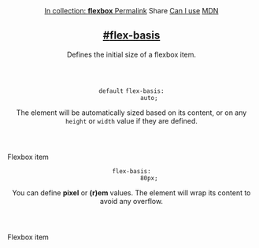 <section id="flex-basis" class="property">
  <header class="property__header">
    <nav class="property__links">
      <a class="property__collection" href="/flexbox/">
        In collection: <strong>flexbox</strong>
      </a>
      <a class="property__links-direct" href="/property/flex-basis/" data-property-name="flex-basis"
        data-tooltip="Single page for this property">Permalink</a>
      <a class="property__share" data-tooltip="Share on Twitter or Facebook" data-property-name="flex-basis">Share</a>
      <a target="_blank" href="http://caniuse.com/#feat=flexbox" data-tooltip="See on Can I use..." rel="external">Can I
        use</a>
      <a target="_blank" href="https://developer.mozilla.org/en/docs/Web/CSS/flex-basis"
        data-tooltip="See on Mozilla Developer Network" rel="external">MDN</a>
    </nav>
    <h2 class="property__name">
      <a href="#flex-basis"><span>#</span>flex-basis</a>
    </h2>
    <div class="property__description">
      <p>Defines the initial size of a flexbox item.</p>
    </div>
  </header>
  <section class="example">
    <header class="example__header">
      <p class="example__name">
        <code class="example--default" data-tooltip="This is the property's default value">default</code>
        <code class="example--value" data-tooltip="Click to copy" data-clipboard-text="flex-basis: auto;">flex-basis:
          auto;</code>
      </p>
      <div class="example__description">
        <p>The element will be automatically sized based on its content, or on any <code>height</code> or
          <code>width</code> value if they are defined.</p>
      </div>
    </header>
    <aside class="example__preview">
      <div class="example__browser"><i></i><i></i><i></i></div>
      <div class="example__output">
        <div class="example__output-div flex-basis " id="flex-basis-auto">
          <p class="block block--alpha">Flexbox item</p>
        </div>
      </div>
    </aside>
  </section>
  <section class="example">
    <header class="example__header">
      <p class="example__name">
        <code class="example--value" data-tooltip="Click to copy" data-clipboard-text="flex-basis: 80px;">flex-basis:
          80px;</code>
      </p>
      <div class="example__description">
        <p>You can define <strong>pixel</strong> or <strong>(r)em</strong> values. The element will wrap its content to
          avoid any overflow.</p>
      </div>
    </header>
    <aside class="example__preview">
      <div class="example__browser"><i></i><i></i><i></i></div>
      <div class="example__output">
        <div class="example__output-div flex-basis " id="flex-basis-80px">
          <p class="block block--alpha">Flexbox item</p>
        </div>
      </div>
    </aside>
  </section>
</section>